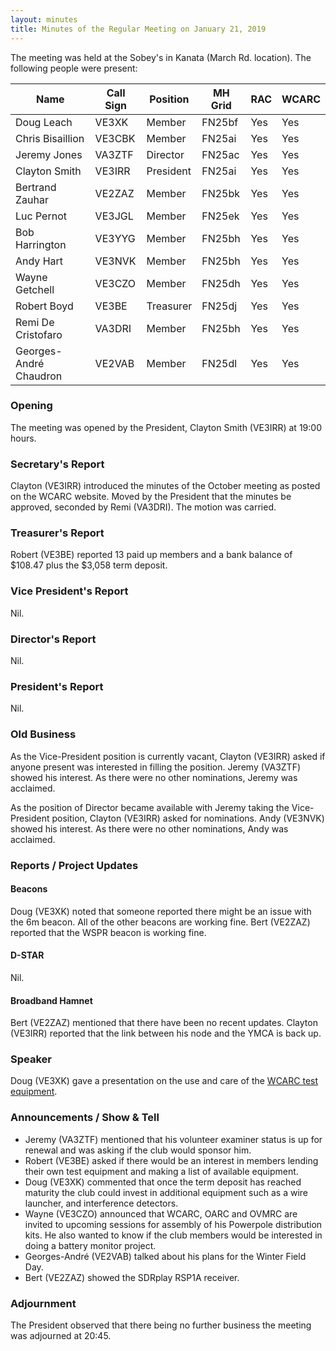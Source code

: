 ```yaml
---
layout: minutes
title: Minutes of the Regular Meeting on January 21, 2019
---
```


The meeting was held at the Sobey's in Kanata (March Rd. location).
The following people were present:

| Name                   | Call Sign  | Position         | MH Grid | RAC | WCARC |
|------------------------|------------|------------------|---------|-----|-------|
| Doug Leach             | VE3XK      | Member           | FN25bf  | Yes | Yes   |
| Chris Bisaillion       | VE3CBK     | Member           | FN25ai  | Yes | Yes   |
| Jeremy Jones           | VA3ZTF     | Director         | FN25ac  | Yes | Yes   |
| Clayton Smith          | VE3IRR     | President        | FN25ai  | Yes | Yes   |
| Bertrand Zauhar        | VE2ZAZ     | Member           | FN25bk  | Yes | Yes   |
| Luc Pernot             | VE3JGL     | Member           | FN25ek  | Yes | Yes   |
| Bob Harrington         | VE3YYG     | Member           | FN25bh  | Yes | Yes   |
| Andy Hart              | VE3NVK     | Member           | FN25bh  | Yes | Yes   |
| Wayne Getchell         | VE3CZO     | Member           | FN25dh  | Yes | Yes   |
| Robert Boyd            | VE3BE      | Treasurer        | FN25dj  | Yes | Yes   |
| Remi De Cristofaro     | VA3DRI     | Member           | FN25bh  | Yes | Yes   |
| Georges-André Chaudron | VE2VAB     | Member           | FN25dl  | Yes | Yes   |

### Opening

The meeting was opened by the President, Clayton Smith (VE3IRR) at 19:00 hours.

### Secretary's Report

Clayton (VE3IRR) introduced the minutes of the October meeting as posted on the WCARC website. Moved by the President that the minutes be approved, seconded by Remi (VA3DRI).
The motion was carried.

### Treasurer's Report

Robert (VE3BE) reported 13 paid up members and a bank balance of $108.47 plus the $3,058 term deposit.

### Vice President's Report

Nil.

### Director's Report

Nil.

### President's Report

Nil.

### Old Business

As the Vice-President position is currently vacant, Clayton (VE3IRR) asked if anyone present was interested in filling the position. Jeremy (VA3ZTF) showed his interest. As there were no other nominations, Jeremy was acclaimed.

As the position of Director became available with Jeremy taking the Vice-President position, Clayton (VE3IRR) asked for nominations. Andy (VE3NVK) showed his interest. As there were no other nominations, Andy was acclaimed.

### Reports / Project Updates

#### Beacons

Doug (VE3XK) noted that someone reported there might be an issue with the 6m beacon. All of the other beacons are working fine.
Bert (VE2ZAZ) reported that the WSPR beacon is working fine.

#### D-STAR

Nil.

#### Broadband Hamnet

Bert (VE2ZAZ) mentioned that there have been no recent updates.
Clayton (VE3IRR) reported that the link between his node and the YMCA is back up.

### Speaker

Doug (VE3XK) gave a presentation on the use and care of the [WCARC test equipment](/equipment/).

### Announcements / Show & Tell

* Jeremy (VA3ZTF) mentioned that his volunteer examiner status is up for renewal and was asking if the club would sponsor him.
* Robert (VE3BE) asked if there would be an interest in members lending their own test equipment and making a list of available equipment.
* Doug (VE3XK) commented that once the term deposit has reached maturity the club could invest in additional equipment such as a wire launcher, and interference detectors.
* Wayne (VE3CZO) announced that WCARC, OARC and OVMRC are invited to upcoming sessions for assembly of his Powerpole distribution kits. He also wanted to know if the club members would be interested in doing a battery monitor project.
* Georges-André (VE2VAB) talked about his plans for the Winter Field Day.
* Bert (VE2ZAZ) showed the SDRplay RSP1A receiver.

### Adjournment

The President observed that there being no further business the meeting was
adjourned at 20:45.
